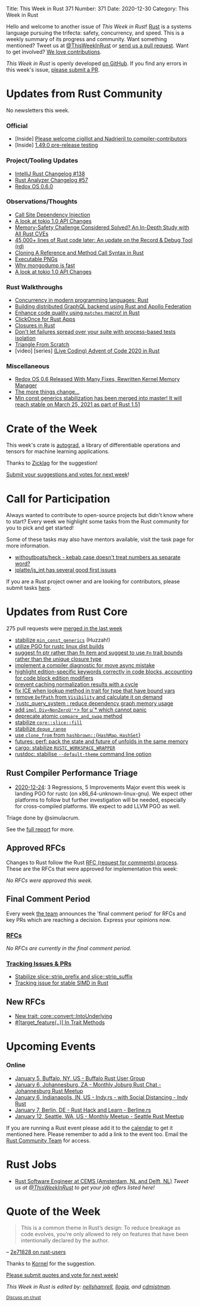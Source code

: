 Title: This Week in Rust 371
Number: 371
Date: 2020-12-30
Category: This Week in Rust

Hello and welcome to another issue of *This Week in Rust*!
[Rust](http://rust-lang.org) is a systems language pursuing the trifecta: safety, concurrency, and speed.
This is a weekly summary of its progress and community.
Want something mentioned? Tweet us at [@ThisWeekInRust](https://twitter.com/ThisWeekInRust) or [send us a pull request](https://github.com/rust-lang/this-week-in-rust).
Want to get involved? [We love contributions](https://github.com/rust-lang/rust/blob/master/CONTRIBUTING.md).

*This Week in Rust* is openly developed [on GitHub](https://github.com/rust-lang/this-week-in-rust).
If you find any errors in this week's issue, [please submit a PR](https://github.com/rust-lang/this-week-in-rust/pulls).

# Updates from Rust Community

No newsletters this week.

### Official
* [Inside] [Please welcome cjgillot and Nadrieril to compiler-contributors](https://blog.rust-lang.org/inside-rust/2020/12/28/cjgillot-and-nadrieril-for-compiler-contributors.html)
* [Inside] [1.49.0 pre-release testing](https://blog.rust-lang.org/inside-rust/2020/12/29/1.49.0-prerelease.html)

### Project/Tooling Updates
* [IntelliJ Rust Changelog #138](https://intellij-rust.github.io/2020/12/28/changelog-138.html)
* [Rust Analyzer Changelog #57](https://rust-analyzer.github.io/thisweek/2020/12/28/changelog-57.html)
* [Redox OS 0.6.0](https://www.redox-os.org/news/release-0.6.0/)

### Observations/Thoughts
* [Call Site Dependency Injection](https://matklad.github.io/2020/12/28/csdi.html)
* [A look at tokio 1.0 API Changes](https://leshow.github.io/post/udp_tokio_1_0/)
* [Memory-Safety Challenge Considered Solved? An In-Depth Study with All Rust CVEs](https://arxiv.org/abs/2003.03296)
* [45,000+ lines of Rust code later: An update on the Record & Debug Tool (rd)](https://github.com/sidkshatriya/me/blob/master/003-Rd-makes-significant-advances.md)
* [Cloning A Reference and Method Call Syntax in Rust](https://www.fpcomplete.com/blog/cloning-reference-method-calls/)
* [Executable PNGs](https://djharper.dev/post/2020/12/26/executable-pngs/)
* [Why mongodump is fast](https://windsoilder.github.io/why_mongodump_is_fast.html)
* [A look at tokio 1.0 API Changes](https://leshow.github.io/post/udp_tokio_1_0/)

### Rust Walkthroughs
* [Concurrency in modern programming languages: Rust](https://dev.to/deepu105/concurrency-in-modern-programming-languages-rust-19co)
* [Building distributed GraphQL backend using Rust and Apollo Federation](https://dev.to/rkudryashov/building-distributed-graphql-backend-using-rust-and-apollo-federation-50bm)
* [Enhance code quality using `matches` macro! in Rust](https://blog.knoldus.com/enhance-code-quality-using-matches-macro-in-rust/)
* [ClickOnce for Rust Apps](https://taggartsoftware.medium.com/clickonce-for-rust-apps-f96873feb8f1)
* [Closures in Rust](https://zhauniarovich.com/post/2020/2020-12-closures-in-rust/)
* [Don't let failures spread over your suite with process-based tests isolation](https://blog.cyplo.dev/posts/2020/12/fail-and-fork/)
* [Triangle From Scratch](https://rust-tutorials.github.io/triangle-from-scratch/opening_a_window/win32.html)
* [video] [series] [(Live Coding) Advent of Code 2020 in Rust](https://youtube.com/playlist?list=PLoSY6azqHO7BpQo8jWKi4cFIobJo-TCzU)

### Miscellaneous
* [Redox OS 0.6 Released With Many Fixes, Rewritten Kernel Memory Manager](https://www.phoronix.com/scan.php?page=news_item&px=Redox-OS-0.6-Released)
* [The more things change...](https://smallcultfollowing.com/babysteps/blog/2020/12/30/the-more-things-change/)
* [Min const generics stabilization has been merged into master! It will reach stable on March 25, 2021 as part of Rust 1.51](https://www.reddit.com/r/rust/comments/kl1e24/min_const_generics_stabilization_has_been_merged/)

# Crate of the Week

This week's crate is [autograd](https://github.com/raskr/rust-autograd), a library of differentiable operations and tensors for machine learning applications.

Thanks to [Zicklag](https://users.rust-lang.org/t/crate-of-the-week/2704/864) for the suggestion!

[Submit your suggestions and votes for next week][submit_crate]!

[submit_crate]: https://users.rust-lang.org/t/crate-of-the-week/2704

# Call for Participation

Always wanted to contribute to open-source projects but didn't know where to start?
Every week we highlight some tasks from the Rust community for you to pick and get started!

Some of these tasks may also have mentors available, visit the task page for more information.

* [withoutboats/heck - kebab case doesn't treat numbers as separate word?](https://github.com/withoutboats/heck/issues/18)
* [jplatte/js_int has several good first issues](https://github.com/jplatte/js_int/issues?q=is:issue+is:open+label:%22good+first+issue%22)

If you are a Rust project owner and are looking for contributors, please submit tasks [here][guidelines].

[guidelines]: https://users.rust-lang.org/t/twir-call-for-participation/4821

# Updates from Rust Core

275 pull requests were [merged in the last week][merged]

[merged]: https://github.com/search?q=is%3Apr+org%3Arust-lang+is%3Amerged+merged%3A2020-12-21..2020-12-28

* [stabilize `min_const_generics`](https://github.com/rust-lang/rust/pull/79135) (Huzzah!)
* [utilize PGO for rustc linux dist builds](https://github.com/rust-lang/rust/pull/80262)
* [suggest fn ptr rather than fn item and suggest to use `Fn` trait bounds rather than the unique closure type](https://github.com/rust-lang/rust/pull/80284)
* [implement a compiler diagnostic for move async mistake](https://github.com/rust-lang/rust/pull/80160)
* [highlight edition-specific keywords correctly in code blocks, accounting for code block edition modifiers](https://github.com/rust-lang/rust/pull/80226)
* [prevent caching normalization results with a cycle](https://github.com/rust-lang/rust/pull/80246)
* [fix ICE when lookup method in trait for type that have bound vars](https://github.com/rust-lang/rust/pull/80170)
* [remove `DefPath` from `Visibility` and calculate it on demand](https://github.com/rust-lang/rust/pull/80099)
* [`rustc_query_system : reduce dependency graph memory usage](https://github.com/rust-lang/rust/pull/79589)
* [add `impl Div<NonZeroU'*`> for u`* which cannot panic](https://github.com/rust-lang/rust/pull/79134)
* [deprecate atomic `compare_and_swap` method](https://github.com/rust-lang/rust/pull/79261)
* [stabilize `core::slice::fill`](https://github.com/rust-lang/rust/pull/79213)
* [stabilize `deque_range`](https://github.com/rust-lang/rust/pull/79022)
* [use `clone_from` from `hashbrown::`{`HashMap`, `HashSet`}](https://github.com/rust-lang/rust/pull/80400)
* [futures: perf: pack the state and future of unfolds in the same memory](https://github.com/rust-lang/futures-rs/pull/2283)
* [cargo: stabilize `RUSTC_WORKSPACE_WRAPPER`](https://github.com/rust-lang/cargo/pull/8976)
* [rustdoc: stabilise `--default-theme` command line option](https://github.com/rust-lang/rust/pull/79642)

## Rust Compiler Performance Triage

* [2020-12-24](https://github.com/rust-lang/rustc-perf/blob/master/triage/2020-12-24.md):
3 Regressions, 5 Improvements
Major event this week is landing PGO for rustc (on x86_64-unknown-linux-gnu). We
expect other platforms to follow but further investigation will be needed,
especially for cross-compiled platforms. We expect to add LLVM PGO as well.

Triage done by @simulacrum.

See the [full report](https://github.com/rust-lang/rustc-perf/blob/master/triage/2020-12-24.md) for more.

## Approved RFCs

Changes to Rust follow the Rust [RFC (request for comments) process](https://github.com/rust-lang/rfcs#rust-rfcs). These
are the RFCs that were approved for implementation this week:

*No RFCs were approved this week.*

## Final Comment Period

Every week [the team](https://www.rust-lang.org/team.html) announces the
'final comment period' for RFCs and key PRs which are reaching a
decision. Express your opinions now.

### [RFCs](https://github.com/rust-lang/rfcs/labels/final-comment-period)

*No RFCs are currently in the final comment period.*

### [Tracking Issues & PRs](https://github.com/rust-lang/rust/labels/final-comment-period)

* [Stabilize slice::strip_prefix and slice::strip_suffix](https://github.com/rust-lang/rust/pull/77853)
* [Tracking issue for stable SIMD in Rust](https://github.com/rust-lang/rust/issues/48556)

## New RFCs

* [New trait: core::convert::IntoUnderlying](https://github.com/rust-lang/rfcs/pull/3046)
* [#[target_feature(..)] In Trait Methods](https://github.com/rust-lang/rfcs/pull/3042)

# Upcoming Events

### Online
* [January 5, Buffalo, NY, US - Buffalo Rust User Group](https://www.meetup.com/Buffalo-Rust-Meetup/events/274936687/)
* [January 6, Johannesburg, ZA - Monthly Joburg Rust Chat - Johannesburg Rust Meetup](https://www.meetup.com/Johannesburg-Rust-Meetup/events/275424876/)
* [January 6, Indianapolis, IN, US - Indy.rs - with Social Distancing - Indy Rust](https://www.meetup.com/indyrs/events/jhfstrycccbjb/)
* [January 7, Berlin, DE - Rust Hack and Learn - Berline.rs](https://www.meetup.com/opentechschool-berlin/events/txcprrycccbkb/)
* [January 12, Seattle, WA, US - Monthly Meetup - Seattle Rust Meetup](https://www.meetup.com/Seattle-Rust-Meetup/events/gskksrycccbqb/)

If you are running a Rust event please add it to the [calendar] to get
it mentioned here. Please remember to add a link to the event too.
Email the [Rust Community Team][community] for access.

[calendar]: https://www.google.com/calendar/embed?src=apd9vmbc22egenmtu5l6c5jbfc%40group.calendar.google.com
[community]: mailto:community-team@rust-lang.org

# Rust Jobs

* [Rust Software Engineer at CEMS (Amsterdam, NL and Delft, NL)](https://cemsbv.nl/jobs/rust-software-engineer)
*Tweet us at [@ThisWeekInRust](https://twitter.com/ThisWeekInRust) to get your job offers listed here!*

# Quote of the Week

> This is a common theme in Rust’s design: To reduce breakage as code evolves, you’re only allowed to rely on features that have been intentionally declared by the author.

– [2e71828 on rust-users](https://users.rust-lang.org/t/why-explicit-const-fn-token-needed/53006/2)

Thanks to [Kornel](https://users.rust-lang.org/t/twir-quote-of-the-week/328/980) for the suggestion.

[Please submit quotes and vote for next week!](https://users.rust-lang.org/t/twir-quote-of-the-week/328)

*This Week in Rust is edited by: [nellshamrell](https://github.com/nellshamrell), [llogiq](https://github.com/llogiq), and [cdmistman](https://github.com/cdmistman).*

<small>[Discuss on r/rust](https://www.reddit.com/r/rust/comments/knhni9/this_week_in_rust_371/)</small>
